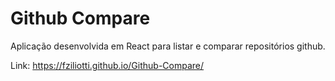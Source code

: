 # Github Compare

Aplicação desenvolvida em React para listar e comparar repositórios github.

Link: https://fziliotti.github.io/Github-Compare/
